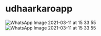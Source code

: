 # udhaarkaroapp
![WhatsApp Image 2021-03-11 at 15 33 55](https://user-images.githubusercontent.com/56475822/119547329-99f91b80-bdb2-11eb-916b-cd1ba5c9a79d.jpeg)![WhatsApp Image 2021-03-11 at 15 33 55](https://user-images.githubusercontent.com/56475822/119547329-99f91b80-bdb2-11eb-916b-cd1ba5c9a79d.jpeg)
